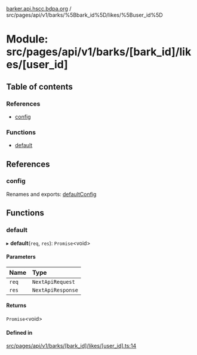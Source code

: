 [barker.api.hscc.bdpa.org][1] /
src/pages/api/v1/barks/%5Bbark_id%5D/likes/%5Buser_id%5D

# Module: src/pages/api/v1/barks/\[bark_id]/likes/\[user_id]

## Table of contents

### References

- [config][2]

### Functions

- [default][3]

## References

### config

Renames and exports: [defaultConfig][4]

## Functions

### default

▸ **default**(`req`, `res`): `Promise`\<void>

#### Parameters

| Name  | Type              |
| :---- | :---------------- |
| `req` | `NextApiRequest`  |
| `res` | `NextApiResponse` |

#### Returns

`Promise`\<void>

#### Defined in

[src/pages/api/v1/barks/\[bark_id\]/likes/\[user_id\].ts:14][5]

[1]: ../README.md
[2]: src_pages_api_v1_barks__bark_id__likes__user_id_.md#config
[3]: src_pages_api_v1_barks__bark_id__likes__user_id_.md#default
[4]: src_backend_middleware.md#defaultconfig

[5]:
https://github.com/nhscc/barker.api.hscc.bdpa.org/blob/b8087e9/src/pages/api/v1/barks/[bark_id]/likes/[user_id].ts#L14
